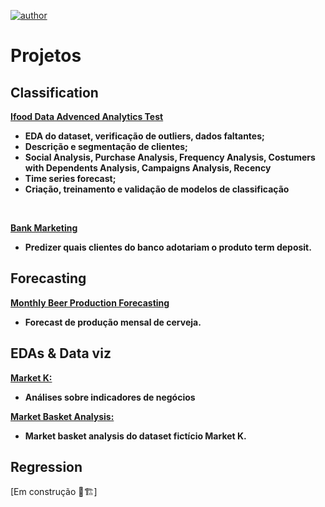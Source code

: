 [![author](https://img.shields.io/badge/author-alysson_guimarães-red.svg)](https://www.linkedin.com/in/guimaraesalysson/)
# Projetos<br>

## Classification
**[Ifood Data Advenced Analytics Test](https://github.com/k3ybladewielder/ifood)**
* **EDA do dataset, verificação de outliers, dados faltantes;**
* **Descrição e segmentação de clientes;**
* **Social Analysis, Purchase Analysis, Frequency Analysis, Costumers with Dependents Analysis, Campaigns Analysis, Recency**
* **Time series forecast;**
* **Criação, treinamento e validação de modelos de classificação**

<br>

**[Bank Marketing](https://github.com/k3ybladewielder/bank_marketing)**
* **Predizer quais clientes do banco adotariam o produto term deposit.**

## **Forecasting**
**[Monthly Beer Production Forecasting](https://github.com/k3ybladewielder/beer)**
* **Forecast de produção mensal de cerveja.**

## **EDAs & Data viz**
**[Market K:](https://github.com/k3ybladewielder/market_k/blob/main/market_k_eda.ipynb)**
* **Análises sobre indicadores de negócios**<br>

**[Market Basket Analysis:](https://github.com/k3ybladewielder/market_k/blob/main/market_k_mba.ipynb)**
* **Market basket analysis do dataset fictício Market K.**

## Regression
[Em construção 🚧🏗]

